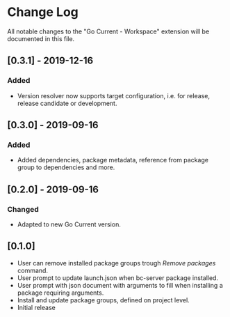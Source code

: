 # Change Log
All notable changes to the "Go Current - Workspace" extension will be documented in this file.

## [0.3.1] - 2019-12-16
### Added
- Version resolver now supports target configuration, i.e. for release, release candidate or development.

## [0.3.0] - 2019-09-16
### Added
- Added dependencies, package metadata, reference from package group to dependencies and more.

## [0.2.0] - 2019-09-16
### Changed
- Adapted to new Go Current version.

## [0.1.0]
- User can remove installed package groups trough *Remove packages* command.
- User prompt to update launch.json when bc-server package installed.
- User prompt with json document with arguments to fill when installing a package requiring arguments.
- Install and update package groups, defined on project level.
- Initial release
